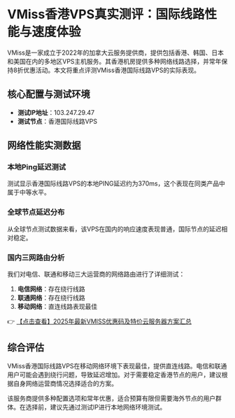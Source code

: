 # VMiss香港VPS真实测评：国际线路性能与速度体验

VMiss是一家成立于2022年的加拿大云服务提供商，提供包括香港、韩国、日本和美国在内的多地区VPS主机服务。其香港机房提供多种网络线路选择，并常年保持8折优惠活动。本文将重点评测VMiss香港国际线路VPS的实际表现。

## 核心配置与测试环境

- **测试IP地址**：103.247.29.47
- **测试节点**：香港国际线路VPS

## 网络性能实测数据

### 本地Ping延迟测试
测试显示香港国际线路VPS的本地PING延迟约为370ms，这个表现在同类产品中属于中等水平。

### 全球节点延迟分布
从全球节点测试数据来看，该VPS在国内的响应速度表现普通，国际节点的延迟相对稳定。

### 国内三网路由分析
我们对电信、联通和移动三大运营商的网络路由进行了详细测试：

1. **电信网络**：存在绕行线路
2. **联通网络**：存在绕行线路
3. **移动网络**：直连线路表现最佳

👉 [【点击查看】2025年最新VMISS优惠码及特价云服务器方案汇总](https://bit.ly/Vmiss)

## 综合评估

VMiss香港国际线路VPS在移动网络环境下表现最佳，提供直连线路。电信和联通用户可能会遇到绕行问题，导致延迟增加。对于需要稳定香港节点的用户，建议根据自身网络运营商情况选择适合的方案。

该服务商提供多种配置选项和常年优惠，适合预算有限但需要海外节点的用户群体。在选择前，建议先通过测试IP进行本地网络环境测试。